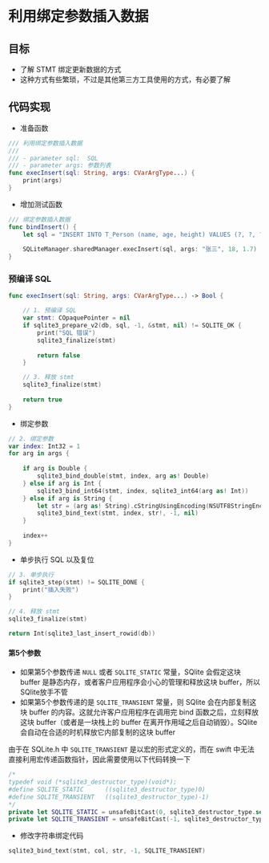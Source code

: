 # 利用绑定参数插入数据

## 目标

* 了解 STMT 绑定更新数据的方式
* 这种方式有些繁琐，不过是其他第三方工具使用的方式，有必要了解

## 代码实现

* 准备函数

```swift
/// 利用绑定参数插入数据
///
/// - parameter sql:  SQL
/// - parameter args: 参数列表
func execInsert(sql: String, args: CVarArgType...) {
    print(args)
}
```

* 增加测试函数

```swift
/// 绑定参数插入数据
func bindInsert() {
    let sql = "INSERT INTO T_Person (name, age, height) VALUES (?, ?, ?);"
    
    SQLiteManager.sharedManager.execInsert(sql, args: "张三", 18, 1.7)
}
```

### 预编译 SQL

```swift
func execInsert(sql: String, args: CVarArgType...) -> Bool {

    // 1. 预编译 SQL
    var stmt: COpaquePointer = nil
    if sqlite3_prepare_v2(db, sql, -1, &stmt, nil) != SQLITE_OK {
        print("SQL 错误")
        sqlite3_finalize(stmt)
        
        return false
    }

    // 3. 释放 stmt
    sqlite3_finalize(stmt)
    
    return true
}
```

* 绑定参数

```swift
// 2. 绑定参数
var index: Int32 = 1
for arg in args {
    
    if arg is Double {
        sqlite3_bind_double(stmt, index, arg as! Double)
    } else if arg is Int {
        sqlite3_bind_int64(stmt, index, sqlite3_int64(arg as! Int))
    } else if arg is String {
        let str = (arg as! String).cStringUsingEncoding(NSUTF8StringEncoding)
        sqlite3_bind_text(stmt, index, str!, -1, nil)
    }
    
    index++
}
```

* 单步执行 SQL 以及复位

```swift
// 3. 单步执行
if sqlite3_step(stmt) != SQLITE_DONE {
    print("插入失败")
}

// 4. 释放 stmt
sqlite3_finalize(stmt)

return Int(sqlite3_last_insert_rowid(db))
```

#### 第5个参数

* 如果第5个参数传递 `NULL` 或者 `SQLITE_STATIC` 常量，SQlite 会假定这块 buffer 是静态内存，或者客户应用程序会小心的管理和释放这块 buffer，所以SQlite放手不管
* 如果第5个参数传递的是 `SQLITE_TRANSIENT` 常量，则 SQlite 会在内部复制这块 buffer 的内容。这就允许客户应用程序在调用完 bind 函数之后，立刻释放这块 buffer（或者是一块栈上的 buffer 在离开作用域之后自动销毁）。SQlite会自动在合适的时机释放它内部复制的这块 buffer

由于在 SQLite.h 中 `SQLITE_TRANSIENT` 是以宏的形式定义的，而在 swift 中无法直接利用宏传递函数指针，因此需要使用以下代码转换一下

```swift
/*
typedef void (*sqlite3_destructor_type)(void*);
#define SQLITE_STATIC      ((sqlite3_destructor_type)0)
#define SQLITE_TRANSIENT   ((sqlite3_destructor_type)-1)
*/
private let SQLITE_STATIC = unsafeBitCast(0, sqlite3_destructor_type.self)
private let SQLITE_TRANSIENT = unsafeBitCast(-1, sqlite3_destructor_type.self)
```

* 修改字符串绑定代码

```swift
sqlite3_bind_text(stmt, col, str, -1, SQLITE_TRANSIENT)
```


